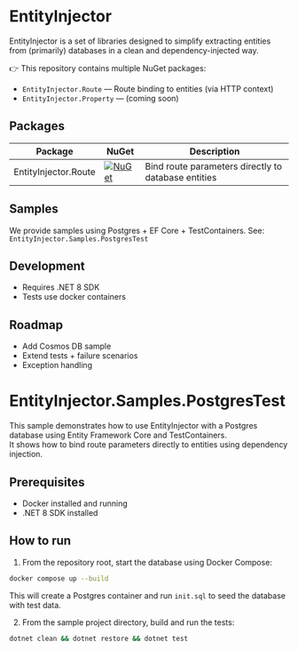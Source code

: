 # EntityInjector

EntityInjector is a set of libraries designed to simplify extracting entities from (primarily) databases
in a clean and dependency-injected way.

👉 This repository contains multiple NuGet packages:

- `EntityInjector.Route` — Route binding to entities (via HTTP context)
- `EntityInjector.Property` — (coming soon)

## Packages

| Package              | NuGet                                                                                                                | Description                                         |
| -------------------- | -------------------------------------------------------------------------------------------------------------------- | --------------------------------------------------- |
| EntityInjector.Route | [![NuGet](https://img.shields.io/nuget/v/EntityInjector.Route)](https://www.nuget.org/packages/EntityInjector.Route) | Bind route parameters directly to database entities |

## Samples

We provide samples using Postgres + EF Core + TestContainers.
See: `EntityInjector.Samples.PostgresTest`

## Development

- Requires .NET 8 SDK
- Tests use docker containers

## Roadmap

- Add Cosmos DB sample
- Extend tests + failure scenarios
- Exception handling

# EntityInjector.Samples.PostgresTest

This sample demonstrates how to use EntityInjector with a Postgres database using Entity Framework Core and TestContainers.  
It shows how to bind route parameters directly to entities using dependency injection.

## Prerequisites

- Docker installed and running
- .NET 8 SDK installed

## How to run

1. From the repository root, start the database using Docker Compose:

```bash
docker compose up --build
```

This will create a Postgres container and run `init.sql` to seed the database with test data.

2. From the sample project directory, build and run the tests:

```bash
dotnet clean && dotnet restore && dotnet test
```
